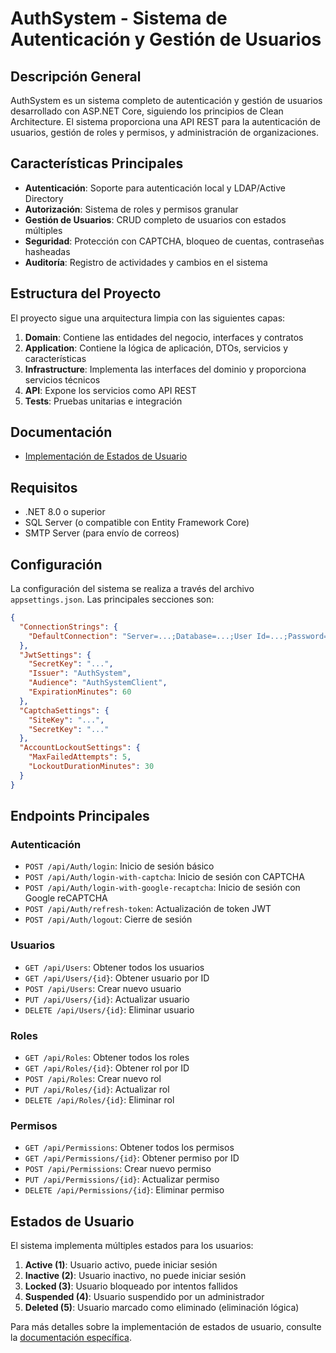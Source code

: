 # AuthSystem - Sistema de Autenticación y Gestión de Usuarios

## Descripción General

AuthSystem es un sistema completo de autenticación y gestión de usuarios desarrollado con ASP.NET Core, siguiendo los principios de Clean Architecture. El sistema proporciona una API REST para la autenticación de usuarios, gestión de roles y permisos, y administración de organizaciones.

## Características Principales

- **Autenticación**: Soporte para autenticación local y LDAP/Active Directory
- **Autorización**: Sistema de roles y permisos granular
- **Gestión de Usuarios**: CRUD completo de usuarios con estados múltiples
- **Seguridad**: Protección con CAPTCHA, bloqueo de cuentas, contraseñas hasheadas
- **Auditoría**: Registro de actividades y cambios en el sistema

## Estructura del Proyecto

El proyecto sigue una arquitectura limpia con las siguientes capas:

1. **Domain**: Contiene las entidades del negocio, interfaces y contratos
2. **Application**: Contiene la lógica de aplicación, DTOs, servicios y características
3. **Infrastructure**: Implementa las interfaces del dominio y proporciona servicios técnicos
4. **API**: Expone los servicios como API REST
5. **Tests**: Pruebas unitarias e integración

## Documentación

- [Implementación de Estados de Usuario](./EstadosDeUsuario-Implementacion.md)

## Requisitos

- .NET 8.0 o superior
- SQL Server (o compatible con Entity Framework Core)
- SMTP Server (para envío de correos)

## Configuración

La configuración del sistema se realiza a través del archivo `appsettings.json`. Las principales secciones son:

```json
{
  "ConnectionStrings": {
    "DefaultConnection": "Server=...;Database=...;User Id=...;Password=...;"
  },
  "JwtSettings": {
    "SecretKey": "...",
    "Issuer": "AuthSystem",
    "Audience": "AuthSystemClient",
    "ExpirationMinutes": 60
  },
  "CaptchaSettings": {
    "SiteKey": "...",
    "SecretKey": "..."
  },
  "AccountLockoutSettings": {
    "MaxFailedAttempts": 5,
    "LockoutDurationMinutes": 30
  }
}
```

## Endpoints Principales

### Autenticación

- `POST /api/Auth/login`: Inicio de sesión básico
- `POST /api/Auth/login-with-captcha`: Inicio de sesión con CAPTCHA
- `POST /api/Auth/login-with-google-recaptcha`: Inicio de sesión con Google reCAPTCHA
- `POST /api/Auth/refresh-token`: Actualización de token JWT
- `POST /api/Auth/logout`: Cierre de sesión

### Usuarios

- `GET /api/Users`: Obtener todos los usuarios
- `GET /api/Users/{id}`: Obtener usuario por ID
- `POST /api/Users`: Crear nuevo usuario
- `PUT /api/Users/{id}`: Actualizar usuario
- `DELETE /api/Users/{id}`: Eliminar usuario

### Roles

- `GET /api/Roles`: Obtener todos los roles
- `GET /api/Roles/{id}`: Obtener rol por ID
- `POST /api/Roles`: Crear nuevo rol
- `PUT /api/Roles/{id}`: Actualizar rol
- `DELETE /api/Roles/{id}`: Eliminar rol

### Permisos

- `GET /api/Permissions`: Obtener todos los permisos
- `GET /api/Permissions/{id}`: Obtener permiso por ID
- `POST /api/Permissions`: Crear nuevo permiso
- `PUT /api/Permissions/{id}`: Actualizar permiso
- `DELETE /api/Permissions/{id}`: Eliminar permiso

## Estados de Usuario

El sistema implementa múltiples estados para los usuarios:

1. **Active (1)**: Usuario activo, puede iniciar sesión
2. **Inactive (2)**: Usuario inactivo, no puede iniciar sesión
3. **Locked (3)**: Usuario bloqueado por intentos fallidos
4. **Suspended (4)**: Usuario suspendido por un administrador
5. **Deleted (5)**: Usuario marcado como eliminado (eliminación lógica)

Para más detalles sobre la implementación de estados de usuario, consulte la [documentación específica](./EstadosDeUsuario-Implementacion.md).
